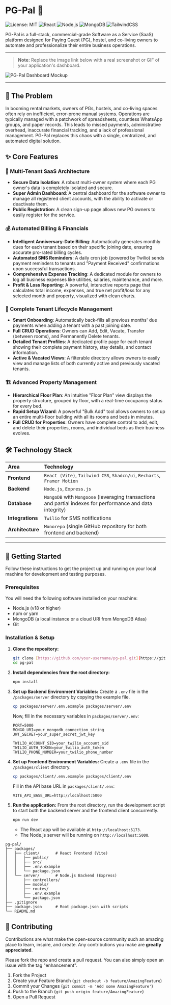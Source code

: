 # PG-Pal 🏢

![License: MIT](https://img.shields.io/badge/License-MIT-blue.svg)
![React](https://img.shields.io/badge/React-18.2.0-%2361DAFB?logo=react)
![Node.js](https://img.shields.io/badge/Node.js-20.x-%23339933?logo=node.js)
![MongoDB](https://img.shields.io/badge/MongoDB-4A90E2?logo=mongodb&logoColor=white)
![TailwindCSS](https://img.shields.io/badge/Tailwind_CSS-3.4.1-%2306B6D4?logo=tailwind-css)

PG-Pal is a full-stack, commercial-grade Software as a Service (SaaS) platform designed for Paying Guest (PG), hostel, and co-living owners to automate and professionalize their entire business operations.

***
> **Note:** Replace the image link below with a real screenshot or GIF of your application's dashboard.

![PG-Pal Dashboard Mockup](https://i.ibb.co/Kc5p3mFt/Screenshot-2025-10-14-223805.png) 

***

## 🎯 The Problem

In booming rental markets, owners of PGs, hostels, and co-living spaces often rely on inefficient, error-prone manual systems. Operations are typically managed with a patchwork of spreadsheets, countless WhatsApp groups, and paper records. This leads to missed payments, administrative overhead, inaccurate financial tracking, and a lack of professional management. PG-Pal replaces this chaos with a single, centralized, and automated digital solution.

## ✨ Core Features

### 🏢 Multi-Tenant SaaS Architecture
- **Secure Data Isolation**: A robust multi-owner system where each PG owner's data is completely isolated and secure.
- **Super Admin Dashboard**: A central dashboard for the software owner to manage all registered client accounts, with the ability to activate or deactivate them.
- **Public Registration**: A clean sign-up page allows new PG owners to easily register for the service.

### 💰 Automated Billing & Financials
- **Intelligent Anniversary-Date Billing**: Automatically generates monthly dues for each tenant based on their specific joining date, ensuring accurate pro-rated billing cycles.
- **Automated SMS Reminders**: A daily cron job (powered by Twilio) sends payment reminders to tenants and "Payment Received" confirmations upon successful transactions.
- **Comprehensive Expense Tracking**: A dedicated module for owners to log all business expenses like utilities, salaries, maintenance, and more.
- **Profit & Loss Reporting**: A powerful, interactive reports page that calculates total income, expenses, and true net profit/loss for any selected month and property, visualized with clean charts.

### 👤 Complete Tenant Lifecycle Management
- **Smart Onboarding**: Automatically back-fills all previous months' due payments when adding a tenant with a past joining date.
- **Full CRUD Operations**: Owners can Add, Edit, Vacate, Transfer (between rooms), and Permanently Delete tenants.
- **Detailed Tenant Profiles**: A dedicated profile page for each tenant showing their complete payment history, stay details, and contact information.
- **Active & Vacated Views**: A filterable directory allows owners to easily view and manage lists of both currently active and previously vacated tenants.

### 🏗️ Advanced Property Management
- **Hierarchical Floor Plan**: An intuitive "Floor Plan" view displays the property structure, grouped by floor, with a real-time occupancy status for every bed.
- **Rapid Setup Wizard**: A powerful "Bulk Add" tool allows owners to set up an entire multi-floor building with all its rooms and beds in minutes.
- **Full CRUD for Properties**: Owners have complete control to add, edit, and delete their properties, rooms, and individual beds as their business evolves.

## 🛠️ Technology Stack

| Area      | Technology                                                                                                                              |
| :-------- | :-------------------------------------------------------------------------------------------------------------------------------------- |
| **Frontend** | `React (Vite)`, `Tailwind CSS`, `Shadcn/ui`, `Recharts`, `Framer Motion`                                                                  |
| **Backend** | `Node.js`, `Express.js`                                                                                                                 |
| **Database** | `MongoDB` with `Mongoose` (leveraging transactions and partial indexes for performance and data integrity)                              |
| **Integrations** | `Twilio` for SMS notifications                                                                                                      |
| **Architecture** | `Monorepo` (single GitHub repository for both frontend and backend)                                                                  |

***

## 🚀 Getting Started

Follow these instructions to get the project up and running on your local machine for development and testing purposes.

### Prerequisites

You will need the following software installed on your machine:
- Node.js (v18 or higher)
- npm or yarn
- MongoDB (a local instance or a cloud URI from MongoDB Atlas)
- Git

### Installation & Setup

1.  **Clone the repository:**
    ```bash
    git clone [https://github.com/your-username/pg-pal.git](https://github.com/your-username/pg-pal.git)
    cd pg-pal
    ```

2.  **Install dependencies from the root directory:**
    ```bash
    npm install
    ```

3.  **Set up Backend Environment Variables:**
    Create a `.env` file in the `/packages/server` directory by copying the example file.
    ```bash
    cp packages/server/.env.example packages/server/.env
    ```
    Now, fill in the necessary variables in `packages/server/.env`:
    ```env
    PORT=5000
    MONGO_URI=your_mongodb_connection_string
    JWT_SECRET=your_super_secret_jwt_key

    TWILIO_ACCOUNT_SID=your_twilio_account_sid
    TWILIO_AUTH_TOKEN=your_twilio_auth_token
    TWILIO_PHONE_NUMBER=your_twilio_phone_number
    ```

4.  **Set up Frontend Environment Variables:**
    Create a `.env` file in the `/packages/client` directory.
    ```bash
    cp packages/client/.env.example packages/client/.env
    ```
    Fill in the API base URL in `packages/client/.env`:
    ```env
    VITE_API_BASE_URL=http://localhost:5000
    ```

5.  **Run the application:**
    From the root directory, run the development script to start both the backend server and the frontend client concurrently.
    ```bash
    npm run dev
    ```
    - The React app will be available at `http://localhost:5173`.
    - The Node.js server will be running on `http://localhost:5000`.
```
pg-pal/
├── packages/
│   ├── client/       # React Frontend (Vite)
│   │   ├── public/
│   │   ├── src/
│   │   ├── .env.example
│   │   └── package.json
│   └── server/       # Node.js Backend (Express)
│       ├── controllers/
│       ├── models/
│       ├── routes/
│       ├── .env.example
│       └── package.json
├── .gitignore
├── package.json      # Root package.json with scripts
└── README.md
```

## 🤝 Contributing

Contributions are what make the open-source community such an amazing place to learn, inspire, and create. Any contributions you make are **greatly appreciated**.

Please fork the repo and create a pull request. You can also simply open an issue with the tag "enhancement".

1.  Fork the Project
2.  Create your Feature Branch (`git checkout -b feature/AmazingFeature`)
3.  Commit your Changes (`git commit -m 'Add some AmazingFeature'`)
4.  Push to the Branch (`git push origin feature/AmazingFeature`)
5.  Open a Pull Request

      

